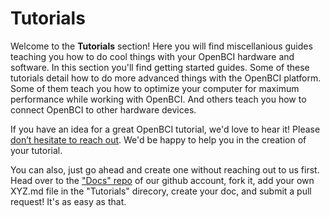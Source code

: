 # Tutorials

Welcome to the **Tutorials** section! Here you will find miscellanious guides teaching you how to do cool things with your OpenBCI hardware and software. In this section you'll find getting started guides. Some of these tutorials detail how to do more advanced things with the OpenBCI platform. Some of them teach you how to optimize your computer for maximum performance while working with OpenBCI. And others teach you how to connect OpenBCI to other hardware devices.

If you have an idea for a great OpenBCI tutorial, we'd love to hear it! Please [don’t hesitate to reach out](mailto:contact@openbci.com). We'd be happy to help you in the creation of your tutorial. 

You can also, just go ahead and create one without reaching out to us first. Head over to the ["Docs" repo](https://github.com/openbci/docs) of our github account, fork it, add your own XYZ.md file in the "Tutorials" direcory, create your doc, and submit a pull request! It's as easy as that.